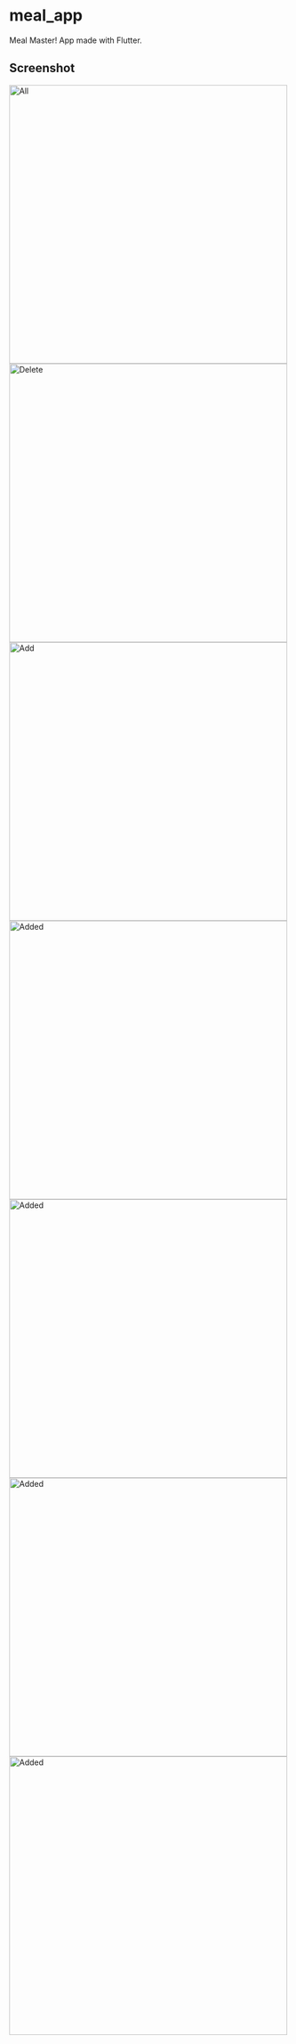 # meal_app

Meal Master! App made with Flutter.

## Screenshot
<img src="../img/category-grid.png" alt="All" width="500" height="auto"/>

<img src="../img/category.png" alt="Delete" width="500" height="auto"/>

<img src="../img/meal detail.png" alt="Add" width="500" height="auto"/>

<img src="../img/meal detail fav.png" alt="Added" width="500" height="auto"/>

<img src="../img/favorites.png" alt="Added" width="500" height="auto"/>

<img src="../img/drawers.png" alt="Added" width="500" height="auto"/>

<img src="../img/filters.png" alt="Added" width="500" height="auto"/>

